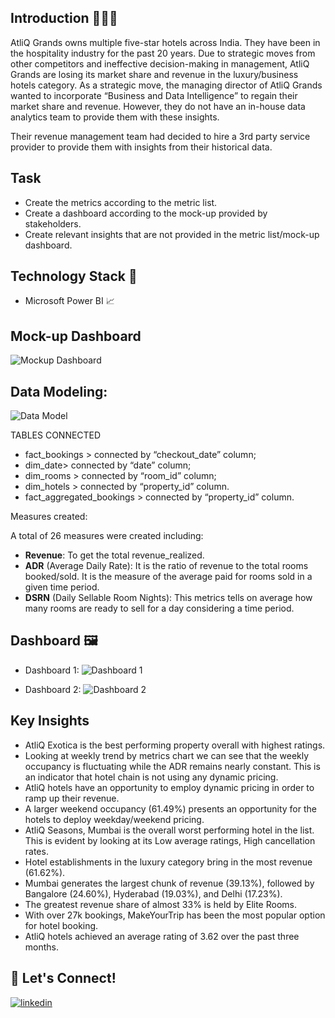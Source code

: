 ## Introduction 🙋🏻‍♂️

AtliQ Grands owns multiple five-star hotels across India. They have been in the hospitality industry for the past 20 years. Due to strategic moves from other competitors and ineffective decision-making in management, AtliQ Grands are losing its market share and revenue in the luxury/business hotels category. As a strategic move, the managing director of AtliQ Grands wanted to incorporate “Business and Data Intelligence” to regain their market share and revenue. However, they do not have an in-house data analytics team to provide them with these insights.

Their revenue management team had decided to hire a 3rd party service provider to provide them with insights from their historical data.

## Task
- Create the metrics according to the metric list.
- Create a dashboard according to the mock-up provided by stakeholders.
- Create relevant insights that are not provided in the metric list/mock-up dashboard.

## Technology Stack 🔧
- Microsoft Power BI 📈

## Mock-up Dashboard
![Mockup Dashboard](https://github.com/devschow/Hospitality-Domain-Data-Analysis/blob/main/mock%20up%20dashboard_atliq%20grands.png?raw=true)

## Data Modeling:

![Data Model](https://github.com/devschow/Hospitality-Domain-Data-Analysis/blob/main/Data_model.jpg?raw=true)

TABLES CONNECTED

- fact_bookings > connected by “checkout_date” column;
- dim_date> connected by “date” column;
- dim_rooms > connected by “room_id” column;
- dim_hotels > connected by “property_id” column.
- fact_aggregated_bookings > connected by “property_id” column.

Measures created:

A total of 26 measures were created including:
- **Revenue**: To get the total revenue_realized.
- **ADR** (Average Daily Rate): It is the ratio of revenue to the total rooms booked/sold. It is the measure of the average paid for rooms sold in a given time period.
- **DSRN** (Daily Sellable Room Nights): This metrics tells on average how many rooms are ready to sell for a day considering a time period.


## Dashboard 🖼
- Dashboard 1:
![Dashboard 1](https://github.com/devschow/Hospitality-Domain-Data-Analysis/blob/main/Dashboard_1.jpg?raw=true)

- Dashboard 2:
![Dashboard 2](https://github.com/devschow/Hospitality-Domain-Data-Analysis/blob/main/Dashboard_2.jpg?raw=true)

## Key Insights
- AtliQ Exotica is the best performing property overall with highest ratings.
- Looking at weekly trend by metrics chart we can see that the weekly occupancy is fluctuating while the ADR remains nearly constant. This is an indicator that hotel chain is not using any dynamic pricing. 
- AtliQ  hotels have an opportunity to employ dynamic pricing in order to ramp up their revenue.
- A larger weekend occupancy (61.49%) presents an opportunity for the hotels to deploy weekday/weekend pricing. 
- AtliQ  Seasons, Mumbai is the overall worst performing hotel in the list. This is evident by looking at its Low average ratings, High cancellation rates.
- Hotel establishments in the luxury category bring in the most revenue (61.62%).   
- Mumbai generates the largest chunk of revenue (39.13%), followed by Bangalore (24.60%), Hyderabad (19.03%), and Delhi (17.23%).
- The greatest revenue share of almost 33% is held by Elite Rooms.
- With over 27k bookings, MakeYourTrip has been the most popular option for hotel booking.
- AtliQ hotels achieved an average rating of 3.62 over the past three months.

## 🔗 Let's Connect!
[![linkedin](https://img.shields.io/badge/linkedin-0A66C2?style=for-the-badge&logo=linkedin&logoColor=white)](https://www.linkedin.com/in/devarshi-choudhury-367aa11b0/)

